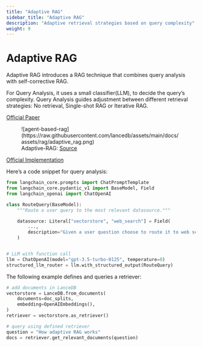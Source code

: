```yaml
---
title: "Adaptive RAG"
sidebar_title: "Adaptive RAG"
description: "Adaptive retrieval strategies based on query complexity"
weight: 9
---
```


Adaptive RAG ‍
====================================================================
Adaptive RAG introduces a RAG technique that combines query analysis with self-corrective RAG. 

For Query Analysis, it uses a small classifier(LLM), to decide the query’s complexity. Query Analysis guides adjustment between different retrieval strategies: No retrieval, Single-shot RAG or Iterative RAG.

[Official Paper](https://arxiv.org/pdf/2403.14403)

<figure markdown="span">
  ![agent-based-rag](https://raw.githubusercontent.com/lancedb/assets/main/docs/assets/rag/adaptive_rag.png)
  <figcaption>Adaptive-RAG: <a href="https://github.com/starsuzi/Adaptive-RAG">Source</a>
  </figcaption>
</figure>

[Official Implementation](https://github.com/starsuzi/Adaptive-RAG)

Here’s a code snippet for query analysis:

```python
from langchain_core.prompts import ChatPromptTemplate
from langchain_core.pydantic_v1 import BaseModel, Field
from langchain_openai import ChatOpenAI

class RouteQuery(BaseModel):
    """Route a user query to the most relevant datasource."""

    datasource: Literal["vectorstore", "web_search"] = Field(
        ...,
        description="Given a user question choose to route it to web search or a vectorstore.",
    )


# LLM with function call
llm = ChatOpenAI(model="gpt-3.5-turbo-0125", temperature=0)
structured_llm_router = llm.with_structured_output(RouteQuery)
```

The following example defines and queries a retriever:

```python
# add documents in LanceDB
vectorstore = LanceDB.from_documents(
    documents=doc_splits,
    embedding=OpenAIEmbeddings(),
)
retriever = vectorstore.as_retriever()

# query using defined retriever
question = "How adaptive RAG works"
docs = retriever.get_relevant_documents(question)
```
